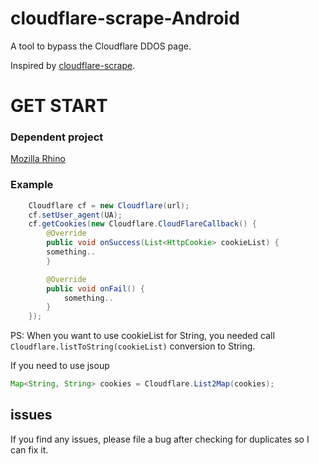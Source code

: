 # cloudflare-scrape-Android  
A tool to bypass the Cloudflare DDOS page.  


Inspired by [cloudflare-scrape](https://github.com/Anorov/cloudflare-scrape).  
# GET START  
### Dependent project  
[Mozilla Rhino](https://developer.mozilla.org/en-US/docs/Mozilla/Projects/Rhino/Download_Rhino)  

### Example  
```java
    Cloudflare cf = new Cloudflare(url);
    cf.setUser_agent(UA);
    cf.getCookies(new Cloudflare.CloudFlareCallback() {
        @Override
        public void onSuccess(List<HttpCookie> cookieList) {
	    something..
        }

        @Override
        public void onFail() {
            something..
        }
    });
```  
PS: When you want to use cookieList for String, you needed call `Cloudflare.listToString(cookieList)` conversion to String.  
  
If you need to use jsoup  
```java
Map<String, String> cookies = Cloudflare.List2Map(cookies);
```  
## issues
If you find any issues, please file a bug after checking for duplicates so I can fix it.
